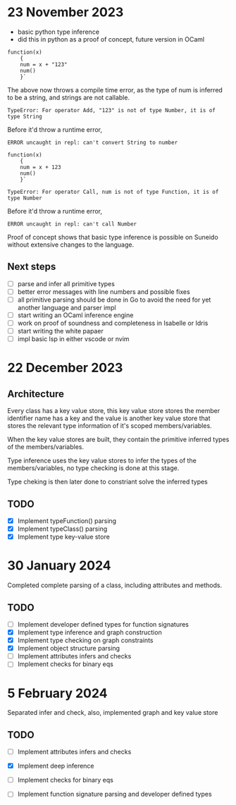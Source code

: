 # 23 November 2023

- basic python type inference
- did this in python as a proof of concept, future version in OCaml

```
function(x)
	{
	num = x + "123"
	num()
	}`
```
The above now throws a compile time error, as the type of num is inferred to be a string, and strings are not callable.
```
TypeError: For operator Add, "123" is not of type Number, it is of type String
```
Before it'd throw a runtime error,
```
ERROR uncaught in repl: can't convert String to number
```

```
function(x)
    {
    num = x + 123
    num()
    }`
```

```
TypeError: For operator Call, num is not of type Function, it is of type Number
```
Before it'd throw a runtime error,
```
ERROR uncaught in repl: can't call Number
```

Proof of concept shows that basic type inference is possible on Suneido without extensive changes to the language.

## Next steps
- [ ] parse and infer all primitive types  
- [ ] better error messages with line numbers and possible fixes
- [ ] all primitive parsing should be done in Go to avoid the need for yet another language and parser impl  
- [ ] start writing an OCaml inference engine  
- [ ] work on proof of soundness and completeness in Isabelle or Idris  
- [ ] start writing the white papaer  
- [ ] impl basic lsp in either vscode or nvim

# 22 December 2023

## Architecture

Every class has a key value store, this key value store stores the member identifier name has a key and the value is another
key value store that stores the relevant type information of it's scoped members/variables.

When the key value stores are built, they contain the primitive inferred types of the members/variables. 

Type inference uses the key value stores to infer the types of the members/variables, no type checking is done at this stage.

Type cheking is then later done to constriant solve the inferred types

## TODO

- [x] Implement typeFunction() parsing
- [x] Implement typeClass() parsing
- [x] Implement type key-value store

# 30 January 2024

Completed complete parsing of a class, including attributes and methods.

## TODO

- [ ] Implement developer defined types for function signatures
- [x] Implement type inference and graph construction
- [x] Implement type checking on graph constraints
- [x] Implement object structure parsing
- [ ] Implement attributes infers and checks
- [ ] Implement checks for binary eqs

# 5 February 2024

Separated infer and check, also, implemented graph and key value store

## TODO

- [ ] Implement attributes infers and checks
- [x] Implement deep inference
- [ ] Implement checks for binary eqs
- [ ] Implement function signature parsing and developer defined types

